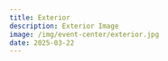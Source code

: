 ```yaml
---
title: Exterior
description: Exterior Image
image: /img/event-center/exterior.jpg
date: 2025-03-22
---
```


